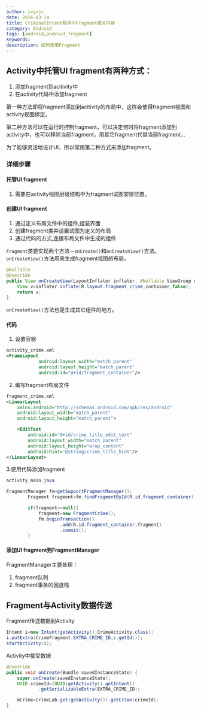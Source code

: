 ```yaml
---
author: ivyxjc
date: 2016-03-14
title: CriminalIntent程序中Fragment相关内容
category: Android
tags: [android,android_fragment]
keywords:
description: 如何使用Fragment
---
```


## Activity中托管UI fragment有两种方式：
1. 添加fragment到acitivity中
2. 在activity代码中添加fragment

第一种方法即将fragment添加到acitivity的布局中，这样会使得fragment视图和activity视图绑定。

第二种方法可以在运行时控制fragment，可以决定何时将fragment添加到activity中，也可以移除当前fragment，用其它fragment代替当前fragment...

为了能够灵活地设计UI，所以常用第二种方式来添加fragment。

### 详细步骤

#### 托管UI fragment
1. 需要在activity视图层级结构中为fragment试图安排位置。

#### 创建UI fragment
1. 通过定义布局文件中的组件,组装界面
2. 创建fragment类并设置试图为定义的布局
3. 通过代码的方式,连接布局文件中生成的组件

`Fragment`类要实现两个方法--`onCreate()`和`onCreateView()`方法。`onCreateView()`方法用来生成fragment视图的布局。

```java
@Nullable
@Override
public View onCreateView(LayoutInflater inflater, @Nullable ViewGroup container, @Nullable Bundle savedInstanceState) {
    View v=inflater.inflate(R.layout.fragment_crime,container,false);
    return v;
}
```

`onCreateView()`方法也是生成其它组件的地方。

#### 代码

1. 设置容器

```xml
activity_crime.xml
<FrameLayout
            android:layout_width="match_parent"
            android:layout_height="match_parent"
            android:id="@+id/fragment_container"/>
```

2. 编写fragment布局文件

```xml
fragment_crime.xml
<LinearLayout
    xmlns:android="http://schemas.android.com/apk/res/android"
    android:layout_width="match_parent"
    android:layout_height="match_parent">

    <EditText
        android:id="@+id/crime_title_edit_text"
        android:layout_width="match_parent"
        android:layout_height="wrap_content"
        android:hint="@string/crime_title_hint"/>
</LinearLayout>
```

3.使用代码添加fragment

```java
activity_main.java

FragmentManager fm=getSupportFragmentManager();
        Fragment fragment=fm.findFragmentById(R.id.fragment_container);

        if(fragment==null){
            fragment=new FragmentCrime();
            fm.beginTransaction()
                    .add(R.id.fragment_container,fragment)
                    .commit();
        }
```

#### 添加UI fragment到FragmentManager

FragmentManager主要处理：
1. fragment队列
2. fragment事务的回退栈



## Fragment与Activity数据传送

Fragment传送数据到Activity

```java
Intent i=new Intent(getActivity(),CrimeActivity.class);
i.putExtra(CrimeFragment.EXTRA_CRIME_ID,c.getId());
startActivity(i);
```

Activity中接受数据

```java
@Override
public void onCreate(Bundle savedInstanceState) {
    super.onCreate(savedInstanceState);
    UUID crimeId=(UUID)getActivity().getIntent()
            .getSerializableExtra(EXTRA_CRIME_ID);

    mCrime=CrimeLab.get(getActivity()).getCrime(crimeId);
}
```
